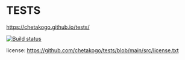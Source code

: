 # TESTS
https://chetakogo.github.io/tests/

[![Build status](https://ci.appveyor.com/api/projects/status/35hbp5b2gcc6tk1d?svg=true)](https://ci.appveyor.com/project/chetakogo/tests)

license: https://github.com/chetakogo/tests/blob/main/src/license.txt